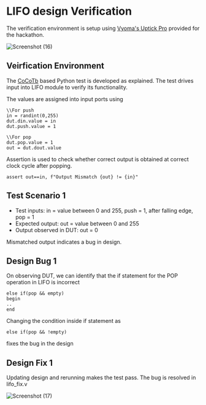 # LIFO design Verification

The verification environment is setup using [Vyoma's Uptick Pro](https://vyomasystems.com) provided for the hackathon.

![Screenshot (16)](https://user-images.githubusercontent.com/47589022/182071093-aa1a8f3c-92e2-4b12-870f-4fc6af506d01.png)

## Veirfication Environment

The [CoCoTb](https://www.cocotb.org/) based Python test is developed as explained. The test drives input into LIFO module to verify its functionality.

The values are assigned into input ports using
```
\\For push
in = randint(0,255)
dut.din.value = in
dut.push.value = 1

\\For pop
dut.pop.value = 1
out = dut.dout.value
```

Assertion is used to check whether correct output is obtained at correct clock cycle after popping.

```
assert out==in, f"Output Mismatch {out} != {in}"
```

## Test Scenario 1
- Test inputs: in = value between 0 and 255, push = 1, after falling edge, pop = 1
- Expected output: out = value between 0 and 255
- Output observed in DUT: out = 0

Mismatched output indicates a bug in design.

## Design Bug 1
On observing DUT, we can identify that the if statement for the POP operation in LIFO is incorrect
```
else if(pop && empty)
begin
..
end
```
Changing the condition inside if statement as
```
else if(pop && !empty)
```
fixes the bug in the design

## Design Fix 1

Updating design and rerunning makes the test pass. The bug is resolved in lifo_fix.v

![Screenshot (17)](https://user-images.githubusercontent.com/47589022/182159093-2f9af5af-aa20-463f-87bd-10414b0a98f4.png)